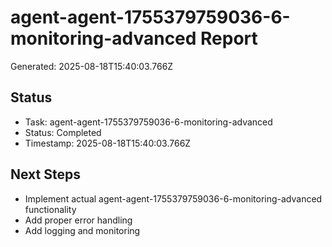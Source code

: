 # agent-agent-1755379759036-6-monitoring-advanced Report

Generated: 2025-08-18T15:40:03.766Z

## Status
- Task: agent-agent-1755379759036-6-monitoring-advanced
- Status: Completed
- Timestamp: 2025-08-18T15:40:03.766Z

## Next Steps
- Implement actual agent-agent-1755379759036-6-monitoring-advanced functionality
- Add proper error handling
- Add logging and monitoring

